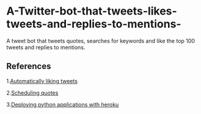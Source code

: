 # A-Twitter-bot-that-tweets-likes-tweets-and-replies-to-mentions-

A tweet bot that tweets quotes, searches for keywords and like the top 100 tweets and replies to mentions.

## References
1.[Automatically liking tweets](https://www.youtube.com/watch?v=ppPKeIDjcCs)

2.[Scheduling quotes](https://medium.com/datadriveninvestor/making-a-quote-tweeting-twitter-bot-with-python-tweepy-and-heroku-69a11cd3f47e)

3.[Deploying python applications with heroku](https://www.youtube.com/watch?v=iLvMYXKIcPo&t=603s)
